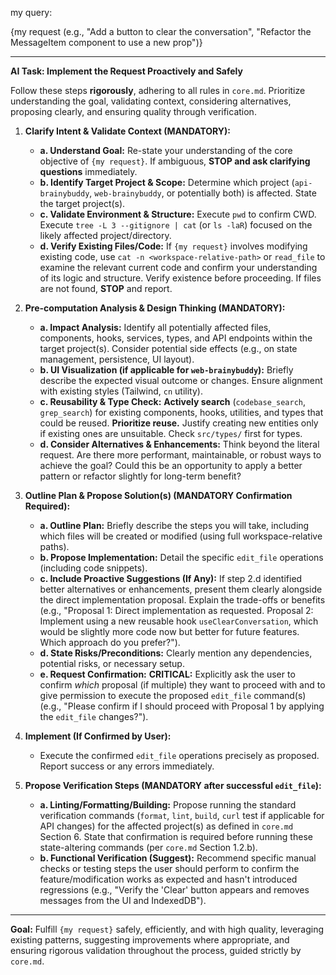my query:

{my request (e.g., "Add a button to clear the conversation", "Refactor the MessageItem component to use a new prop")}

---

**AI Task: Implement the Request Proactively and Safely**

Follow these steps **rigorously**, adhering to all rules in `core.md`. Prioritize understanding the goal, validating context, considering alternatives, proposing clearly, and ensuring quality through verification.

1.  **Clarify Intent & Validate Context (MANDATORY):**

    - **a. Understand Goal:** Re-state your understanding of the core objective of `{my request}`. If ambiguous, **STOP and ask clarifying questions** immediately.
    - **b. Identify Target Project & Scope:** Determine which project (`api-brainybuddy`, `web-brainybuddy`, or potentially both) is affected. State the target project(s).
    - **c. Validate Environment & Structure:** Execute `pwd` to confirm CWD. Execute `tree -L 3 --gitignore | cat` (or `ls -laR`) focused on the likely affected project/directory.
    - **d. Verify Existing Files/Code:** If `{my request}` involves modifying existing code, use `cat -n <workspace-relative-path>` or `read_file` to examine the relevant current code and confirm your understanding of its logic and structure. Verify existence before proceeding. If files are not found, **STOP** and report.

2.  **Pre-computation Analysis & Design Thinking (MANDATORY):**

    - **a. Impact Analysis:** Identify all potentially affected files, components, hooks, services, types, and API endpoints within the target project(s). Consider potential side effects (e.g., on state management, persistence, UI layout).
    - **b. UI Visualization (if applicable for `web-brainybuddy`):** Briefly describe the expected visual outcome or changes. Ensure alignment with existing styles (Tailwind, `cn` utility).
    - **c. Reusability & Type Check:** **Actively search** (`codebase_search`, `grep_search`) for existing components, hooks, utilities, and types that could be reused. **Prioritize reuse.** Justify creating new entities only if existing ones are unsuitable. Check `src/types/` first for types.
    - **d. Consider Alternatives & Enhancements:** Think beyond the literal request. Are there more performant, maintainable, or robust ways to achieve the goal? Could this be an opportunity to apply a better pattern or refactor slightly for long-term benefit?

3.  **Outline Plan & Propose Solution(s) (MANDATORY Confirmation Required):**

    - **a. Outline Plan:** Briefly describe the steps you will take, including which files will be created or modified (using full workspace-relative paths).
    - **b. Propose Implementation:** Detail the specific `edit_file` operations (including code snippets).
    - **c. Include Proactive Suggestions (If Any):** If step 2.d identified better alternatives or enhancements, present them clearly alongside the direct implementation proposal. Explain the trade-offs or benefits (e.g., "Proposal 1: Direct implementation as requested. Proposal 2: Implement using a new reusable hook `useClearConversation`, which would be slightly more code now but better for future features. Which approach do you prefer?").
    - **d. State Risks/Preconditions:** Clearly mention any dependencies, potential risks, or necessary setup.
    - **e. Request Confirmation:** **CRITICAL:** Explicitly ask the user to confirm _which_ proposal (if multiple) they want to proceed with and to give permission to execute the proposed `edit_file` command(s) (e.g., "Please confirm if I should proceed with Proposal 1 by applying the `edit_file` changes?").

4.  **Implement (If Confirmed by User):**

    - Execute the confirmed `edit_file` operations precisely as proposed. Report success or any errors immediately.

5.  **Propose Verification Steps (MANDATORY after successful `edit_file`):**
    - **a. Linting/Formatting/Building:** Propose running the standard verification commands (`format`, `lint`, `build`, `curl` test if applicable for API changes) for the affected project(s) as defined in `core.md` Section 6. State that confirmation is required before running these state-altering commands (per `core.md` Section 1.2.b).
    - **b. Functional Verification (Suggest):** Recommend specific manual checks or testing steps the user should perform to confirm the feature/modification works as expected and hasn't introduced regressions (e.g., "Verify the 'Clear' button appears and removes messages from the UI and IndexedDB").

---

**Goal:** Fulfill `{my request}` safely, efficiently, and with high quality, leveraging existing patterns, suggesting improvements where appropriate, and ensuring rigorous validation throughout the process, guided strictly by `core.md`.
